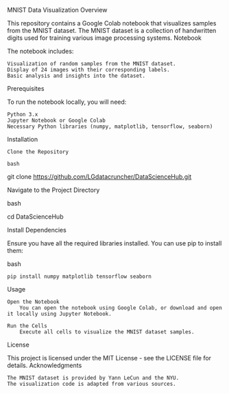 MNIST Data Visualization
Overview

This repository contains a Google Colab notebook that visualizes samples from the MNIST dataset. The MNIST dataset is a collection of handwritten digits used for training various image processing systems.
Notebook

The notebook includes:

    Visualization of random samples from the MNIST dataset.
    Display of 24 images with their corresponding labels.
    Basic analysis and insights into the dataset.

Prerequisites

To run the notebook locally, you will need:

    Python 3.x
    Jupyter Notebook or Google Colab
    Necessary Python libraries (numpy, matplotlib, tensorflow, seaborn)

Installation

    Clone the Repository

    bash

git clone https://github.com/LGdatacruncher/DataScienceHub.git

Navigate to the Project Directory

bash

cd DataScienceHub

Install Dependencies

Ensure you have all the required libraries installed. You can use pip to install them:

bash

    pip install numpy matplotlib tensorflow seaborn

Usage

    Open the Notebook
        You can open the notebook using Google Colab, or download and open it locally using Jupyter Notebook.

    Run the Cells
        Execute all cells to visualize the MNIST dataset samples.

License

This project is licensed under the MIT License - see the LICENSE file for details.
Acknowledgments

    The MNIST dataset is provided by Yann LeCun and the NYU.
    The visualization code is adapted from various sources.
